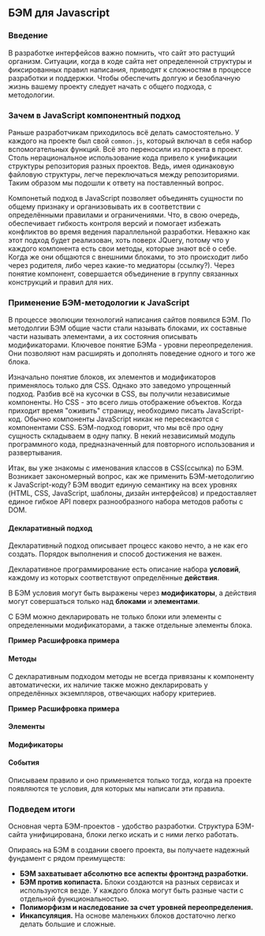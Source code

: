 ## БЭМ для Javascript

### Введение

В разработке интерфейсов важно помнить, что сайт это растущий организм. Ситуации, когда в коде сайта нет определенной структуры и фиксированных правил написания, приводят к сложностям в процессе разработки и поддержки. Чтобы обеспечить долгую и безоблачную жизнь вашему проекту следует начать с общего подхода, с методологии.

### Зачем в JavaScript компонентный подход

Раньше разработчикам приходилось всё делать самостоятельно. У каждого на проекте был свой `common.js`, который включал в себя набор вспомогательных функций. Всё это переносили из проекта в проект. Столь нерациональное использование кода привело к унификации структуры репозитория разных проектов. Ведь, имея одинаковую файловую структуры, легче переключаться между репозиториями. Таким образом мы подошли к ответу на поставленный вопрос.

Компонетый подход в JavaScript позволяет объединять сущности по общему признаку и организовывать их в соответствии с определёнными правилами и ограничениями. Что, в свою очередь, обеспечивает гибкость контроля версий и помогает избежать конфликтов во время ведения параллельной разработки.
Неважно как этот подход будет реализован, хоть поверх JQuery, потому что у каждого компонента есть свои методы, которые знают всё о себе. Когда же они общаются с внешними блоками, то это происходит либо через родителя, либо через какие-то медиаторы (ссылку?).
Через понятие компонент, совершается объединение в группу связанных конструкций и правил для них.

### Применение БЭМ-методологии к JavaScript

В процессе эволюции технологий написания сайтов появился БЭМ. По методолгии БЭМ общие части стали называть блоками, их составные части называть элементами, а их состояния описывать модификаторами. Ключевое понятие БЭМа - уровни переопределения. Они позволяют нам расширять и дополнять поведение одного и того же блока.

Изначально понятие блоков, их элементов и модификаторов применялось только для CSS. Однако это заведомо упрощенный подход. Разбив всё на кусочки в CSS, вы получили независимые компоненты. Но CSS - это всего лишь отображение объектов. Когда приходит время "оживить" страницу, необходимо писать JavaScript-код. Обычно компоненты JavaScript никак не пересекаются с компонентами CSS.
БЭМ-подход говорит, что мы всё про одну сущность складываем в одну папку. В некий независимый модуль программного кода, предназначенный для повторного использования и развертывания.

Итак, вы уже знакомы с именования классов в CSS(ссылка) по БЭМ. Возникает закономерный вопрос, как же применить БЭМ-методолигию к JavaScript-коду? БЭМ вводит единую семантику на всех уровнях (HTML, CSS, JavaScript, шаблоны, дизайн интерфейсов) и предоставляет единое гибкое API поверх разнообразного набора методов работы с DOM.

#### Декларативный подход

Декларативный подход описывает процесс каково нечто, а не как его создать. Порядок выполнения и способ достижения не важен.

Декларативное программирование есть описание набора **условий**, каждому из которых соответствуют определённые **действия**.

В БЭМ условия могут быть выражены через **модификаторы**, а действия могут совершаться только над **блоками** и **элементами**.

С БЭМ можно декларировать не только блоки или элементы с определенными модификаторами, а также отдельные элементы блока.

**Пример**
**Расшифровка примера**

#### Методы

С декларативным подходом методы не всегда привязаны к компоненту автоматически, их наличие также можно декларировать у определённых экземпляров, отвечающих набору критериев.

**Пример**
**Расшифровка примера**

#### Элементы

#### Модификаторы

#### События

Описываем правило и оно применяется только тогда, когда на проекте появляются те условия, для которых мы написали эти правила.

### Подведем итоги

Основная черта БЭМ-проектов - удобство разработки. Структура БЭМ-сайта унифицирована, блоки легко искать и с ними легко работать.

Опираясь на БЭМ в создании своего проекта, вы получаете надежный фундамент с рядом преимуществ:

*   **БЭМ захватывает абсолютно все аспекты фронтэнд разработки.**
*   **БЭМ против копипаста.** Блоки создаются на разных сервисах и используются везде. У каждого блока могут быть разные части с отдельной функциональностью.
*   **Полиморфизм и наследование за счет уровней переопределения.**
*   **Инкапсуляция.** На основе маленьких блоков достаточно легко делать большие и сложные.

